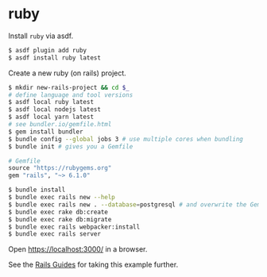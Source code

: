 # ruby

Install `ruby` via asdf.

```bash
$ asdf plugin add ruby
$ asdf install ruby latest
```

Create a new ruby (on rails) project.

```bash
$ mkdir new-rails-project && cd $_
# define language and tool versions
$ asdf local ruby latest
$ asdf local nodejs latest
$ asdf local yarn latest
# see bundler.io/gemfile.html
$ gem install bundler
$ bundle config --global jobs 3 # use multiple cores when bundling
$ bundle init # gives you a Gemfile
```

```ruby
# Gemfile
source "https://rubygems.org"
gem "rails", "~> 6.1.0"
```

```bash
$ bundle install
$ bundle exec rails new --help
$ bundle exec rails new . --database=postgresql # and overwrite the Gemfile
$ bundle exec rake db:create
$ bundle exec rake db:migrate
$ bundle exec rails webpacker:install
$ bundle exec rails server
```

Open [https://localhost:3000/](http://localhost:3000) in a browser.

See the [Rails Guides](https://guides.rubyonrails.org/) for taking this example
further.

